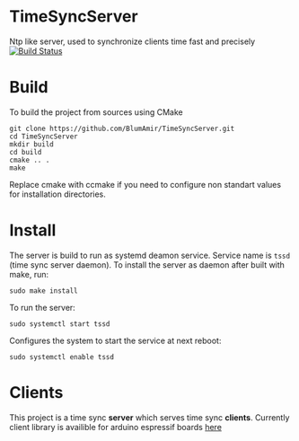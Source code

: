 # TimeSyncServer
Ntp like server, used to synchronize clients time fast and precisely
[![Build Status](https://travis-ci.com/BlumAmir/TimeSyncServer.svg?branch=master)](https://travis-ci.com/BlumAmir/TimeSyncServer)

# Build
To build the project from sources using CMake
```
git clone https://github.com/BlumAmir/TimeSyncServer.git
cd TimeSyncServer
mkdir build
cd build
cmake .. .
make
```
Replace cmake with ccmake if you need to configure non standart values for installation directories.

# Install
The server is build to run as systemd deamon service. Service name is `tssd` (time sync server daemon).
To install the server as daemon after built with make, run:
```
sudo make install
```

To run the server:
```
sudo systemctl start tssd
```

Configures the system to start the service at next reboot:
```
sudo systemctl enable tssd
```

# Clients
This project is a time sync **server** which serves time sync **clients**. Currently client library is availible for arduino espressif boards [here](https://github.com/BlumAmir/TimeSyncClientArduino)
